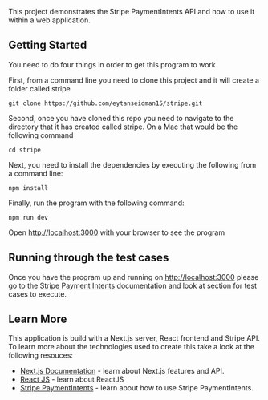This project demonstrates the Stripe PaymentIntents API and how to use it within a web application.

## Getting Started

You need to do four things in order to get this program to work

First, from a command line you need to clone this project and it will create a folder called stripe

```git clone https://github.com/eytanseidman15/stripe.git```

Second, once you have cloned this repo you need to navigate to the directory that it has created called stripe. On a Mac that would be the following command

```cd stripe```

Next, you need to install the dependencies by executing the following from a command line:

```npm install```

Finally, run the program with the following command:

```npm run dev```

Open [http://localhost:3000](http://localhost:3000) with your browser to see the program

## Running through the test cases
Once you have the program up and running on [http://localhost:3000](http://localhost:3000) please go to the [Stripe Payment Intents](https://stripe.com/docs/payments/accept-a-payment) documentation and look at section for test cases to execute.

## Learn More
This application is build with a Next.js server, React frontend and Stripe API. To learn more about the technologies used to create this take a look at the following resouces:

- [Next.js Documentation](https://nextjs.org/docs) - learn about Next.js features and API.
- [React JS](https://reactjs.org/tutorial/tutorial.html) - learn about ReactJS
- [Stripe PaymentIntents](https://stripe.com/docs/payments/accept-a-payment) - learn about how to use Stripe PaymentIntents.
